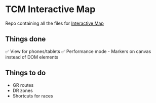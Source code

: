 # TCM Interactive Map
Repo containing all the files for [Interactive Map](https://tcminteractivemap.netlify.app/)

## Things done
:white_check_mark: View for phones/tablets
:white_check_mark: Performance mode - Markers on canvas instead of DOM elements

## Things to do
- GR routes
- DR zones
- Shortcuts for races
